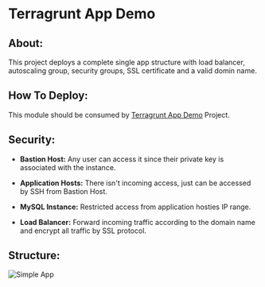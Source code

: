 # Terragrunt App Demo

## About:

This project deploys a complete single app structure with load balancer, autoscaling group, security groups, SSL certificate and a valid domin name.

## How To Deploy:

This module should be consumed by [Terragrunt App Demo](https://github.com/Dev-Marques-Ops-Live-Infrastructure/terragrunt-app-demo) Project.

## Security:

- **Bastion Host:** Any user can access it since their private key is associated with the instance.
- **Application Hosts:** There isn't incoming access, just can be accessed by SSH from Bastion Host.
- **MySQL Instance:** Restricted access from application hosties IP range.

- **Load Balancer:** Forward incoming traffic according to the domain name and encrypt all traffic by SSL protocol.

## Structure:

![Simple App](https://user-images.githubusercontent.com/5325106/164715583-09cbabc3-f554-401f-8312-f2233fcd52a2.png)